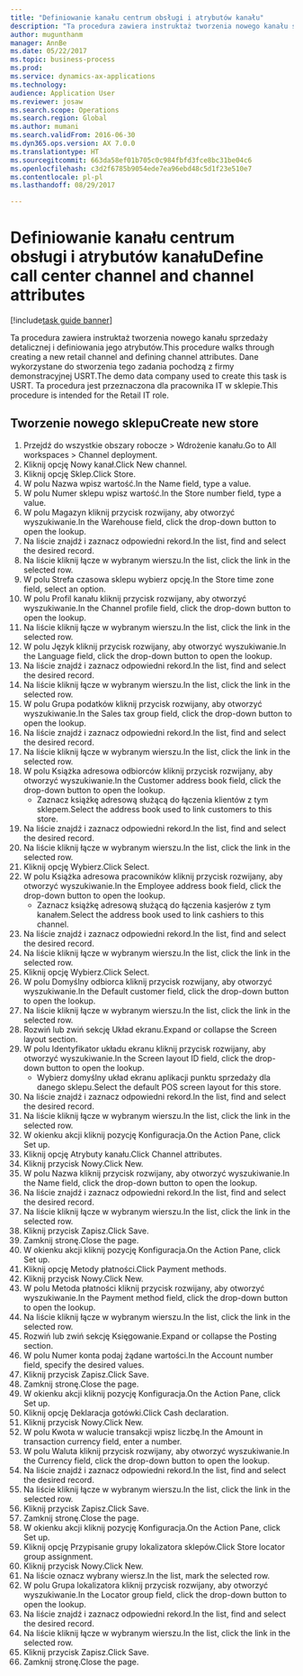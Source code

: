 ```yaml
--- 
title: "Definiowanie kanału centrum obsługi i atrybutów kanału"
description: "Ta procedura zawiera instruktaż tworzenia nowego kanału sprzedaży detalicznej i definiowania jego atrybutów."
author: mugunthanm
manager: AnnBe
ms.date: 05/22/2017
ms.topic: business-process
ms.prod: 
ms.service: dynamics-ax-applications
ms.technology: 
audience: Application User
ms.reviewer: josaw
ms.search.scope: Operations
ms.search.region: Global
ms.author: mumani
ms.search.validFrom: 2016-06-30
ms.dyn365.ops.version: AX 7.0.0
ms.translationtype: HT
ms.sourcegitcommit: 663da58ef01b705c0c984fbfd3fce8bc31be04c6
ms.openlocfilehash: c3d2f6785b9054ede7ea96ebd48c5d1f23e510e7
ms.contentlocale: pl-pl
ms.lasthandoff: 08/29/2017

---
```

# <a name="define-call-center-channel-and-channel-attributes"></a><span data-ttu-id="2fc45-103">Definiowanie kanału centrum obsługi i atrybutów kanału</span><span class="sxs-lookup"><span data-stu-id="2fc45-103">Define call center channel and channel attributes</span></span>

[!include[task guide banner](../includes/task-guide-banner.md)]

<span data-ttu-id="2fc45-104">Ta procedura zawiera instruktaż tworzenia nowego kanału sprzedaży detalicznej i definiowania jego atrybutów.</span><span class="sxs-lookup"><span data-stu-id="2fc45-104">This procedure walks through creating a new retail channel and defining channel attributes.</span></span> <span data-ttu-id="2fc45-105">Dane wykorzystane do stworzenia tego zadania pochodzą z firmy demonstracyjnej USRT.</span><span class="sxs-lookup"><span data-stu-id="2fc45-105">The demo data company used to create this task is USRT.</span></span> <span data-ttu-id="2fc45-106">Ta procedura jest przeznaczona dla pracownika IT w sklepie.</span><span class="sxs-lookup"><span data-stu-id="2fc45-106">This procedure is intended for the Retail IT role.</span></span>


## <a name="create-new-store"></a><span data-ttu-id="2fc45-107">Tworzenie nowego sklepu</span><span class="sxs-lookup"><span data-stu-id="2fc45-107">Create new store</span></span>
1. <span data-ttu-id="2fc45-108">Przejdź do wszystkie obszary robocze > Wdrożenie kanału.</span><span class="sxs-lookup"><span data-stu-id="2fc45-108">Go to All workspaces > Channel deployment.</span></span>
2. <span data-ttu-id="2fc45-109">Kliknij opcję Nowy kanał.</span><span class="sxs-lookup"><span data-stu-id="2fc45-109">Click New channel.</span></span>
3. <span data-ttu-id="2fc45-110">Kliknij opcję Sklep.</span><span class="sxs-lookup"><span data-stu-id="2fc45-110">Click Store.</span></span>
4. <span data-ttu-id="2fc45-111">W polu Nazwa wpisz wartość.</span><span class="sxs-lookup"><span data-stu-id="2fc45-111">In the Name field, type a value.</span></span>
5. <span data-ttu-id="2fc45-112">W polu Numer sklepu wpisz wartość.</span><span class="sxs-lookup"><span data-stu-id="2fc45-112">In the Store number field, type a value.</span></span>
6. <span data-ttu-id="2fc45-113">W polu Magazyn kliknij przycisk rozwijany, aby otworzyć wyszukiwanie.</span><span class="sxs-lookup"><span data-stu-id="2fc45-113">In the Warehouse field, click the drop-down button to open the lookup.</span></span>
7. <span data-ttu-id="2fc45-114">Na liście znajdź i zaznacz odpowiedni rekord.</span><span class="sxs-lookup"><span data-stu-id="2fc45-114">In the list, find and select the desired record.</span></span>
8. <span data-ttu-id="2fc45-115">Na liście kliknij łącze w wybranym wierszu.</span><span class="sxs-lookup"><span data-stu-id="2fc45-115">In the list, click the link in the selected row.</span></span>
9. <span data-ttu-id="2fc45-116">W polu Strefa czasowa sklepu wybierz opcję.</span><span class="sxs-lookup"><span data-stu-id="2fc45-116">In the Store time zone field, select an option.</span></span>
10. <span data-ttu-id="2fc45-117">W polu Profil kanału kliknij przycisk rozwijany, aby otworzyć wyszukiwanie.</span><span class="sxs-lookup"><span data-stu-id="2fc45-117">In the Channel profile field, click the drop-down button to open the lookup.</span></span>
11. <span data-ttu-id="2fc45-118">Na liście kliknij łącze w wybranym wierszu.</span><span class="sxs-lookup"><span data-stu-id="2fc45-118">In the list, click the link in the selected row.</span></span>
12. <span data-ttu-id="2fc45-119">W polu Język kliknij przycisk rozwijany, aby otworzyć wyszukiwanie.</span><span class="sxs-lookup"><span data-stu-id="2fc45-119">In the Language field, click the drop-down button to open the lookup.</span></span>
13. <span data-ttu-id="2fc45-120">Na liście znajdź i zaznacz odpowiedni rekord.</span><span class="sxs-lookup"><span data-stu-id="2fc45-120">In the list, find and select the desired record.</span></span>
14. <span data-ttu-id="2fc45-121">Na liście kliknij łącze w wybranym wierszu.</span><span class="sxs-lookup"><span data-stu-id="2fc45-121">In the list, click the link in the selected row.</span></span>
15. <span data-ttu-id="2fc45-122">W polu Grupa podatków kliknij przycisk rozwijany, aby otworzyć wyszukiwanie.</span><span class="sxs-lookup"><span data-stu-id="2fc45-122">In the Sales tax group field, click the drop-down button to open the lookup.</span></span>
16. <span data-ttu-id="2fc45-123">Na liście znajdź i zaznacz odpowiedni rekord.</span><span class="sxs-lookup"><span data-stu-id="2fc45-123">In the list, find and select the desired record.</span></span>
17. <span data-ttu-id="2fc45-124">Na liście kliknij łącze w wybranym wierszu.</span><span class="sxs-lookup"><span data-stu-id="2fc45-124">In the list, click the link in the selected row.</span></span>
18. <span data-ttu-id="2fc45-125">W polu Książka adresowa odbiorców kliknij przycisk rozwijany, aby otworzyć wyszukiwanie.</span><span class="sxs-lookup"><span data-stu-id="2fc45-125">In the Customer address book field, click the drop-down button to open the lookup.</span></span>
    * <span data-ttu-id="2fc45-126">Zaznacz książkę adresową służącą do łączenia klientów z tym sklepem.</span><span class="sxs-lookup"><span data-stu-id="2fc45-126">Select the address book used to link customers to this store.</span></span>  
19. <span data-ttu-id="2fc45-127">Na liście znajdź i zaznacz odpowiedni rekord.</span><span class="sxs-lookup"><span data-stu-id="2fc45-127">In the list, find and select the desired record.</span></span>
20. <span data-ttu-id="2fc45-128">Na liście kliknij łącze w wybranym wierszu.</span><span class="sxs-lookup"><span data-stu-id="2fc45-128">In the list, click the link in the selected row.</span></span>
21. <span data-ttu-id="2fc45-129">Kliknij opcję Wybierz.</span><span class="sxs-lookup"><span data-stu-id="2fc45-129">Click Select.</span></span>
22. <span data-ttu-id="2fc45-130">W polu Książka adresowa pracowników kliknij przycisk rozwijany, aby otworzyć wyszukiwanie.</span><span class="sxs-lookup"><span data-stu-id="2fc45-130">In the Employee address book field, click the drop-down button to open the lookup.</span></span>
    * <span data-ttu-id="2fc45-131">Zaznacz książkę adresową służącą do łączenia kasjerów z tym kanałem.</span><span class="sxs-lookup"><span data-stu-id="2fc45-131">Select the address book used to link cashiers to this channel.</span></span>  
23. <span data-ttu-id="2fc45-132">Na liście znajdź i zaznacz odpowiedni rekord.</span><span class="sxs-lookup"><span data-stu-id="2fc45-132">In the list, find and select the desired record.</span></span>
24. <span data-ttu-id="2fc45-133">Na liście kliknij łącze w wybranym wierszu.</span><span class="sxs-lookup"><span data-stu-id="2fc45-133">In the list, click the link in the selected row.</span></span>
25. <span data-ttu-id="2fc45-134">Kliknij opcję Wybierz.</span><span class="sxs-lookup"><span data-stu-id="2fc45-134">Click Select.</span></span>
26. <span data-ttu-id="2fc45-135">W polu Domyślny odbiorca kliknij przycisk rozwijany, aby otworzyć wyszukiwanie.</span><span class="sxs-lookup"><span data-stu-id="2fc45-135">In the Default customer field, click the drop-down button to open the lookup.</span></span>
27. <span data-ttu-id="2fc45-136">Na liście kliknij łącze w wybranym wierszu.</span><span class="sxs-lookup"><span data-stu-id="2fc45-136">In the list, click the link in the selected row.</span></span>
28. <span data-ttu-id="2fc45-137">Rozwiń lub zwiń sekcję Układ ekranu.</span><span class="sxs-lookup"><span data-stu-id="2fc45-137">Expand or collapse the Screen layout section.</span></span>
29. <span data-ttu-id="2fc45-138">W polu Identyfikator układu ekranu kliknij przycisk rozwijany, aby otworzyć wyszukiwanie.</span><span class="sxs-lookup"><span data-stu-id="2fc45-138">In the Screen layout ID field, click the drop-down button to open the lookup.</span></span>
    * <span data-ttu-id="2fc45-139">Wybierz domyślny układ ekranu aplikacji punktu sprzedaży dla danego sklepu.</span><span class="sxs-lookup"><span data-stu-id="2fc45-139">Select the default POS screen layout for this store.</span></span>  
30. <span data-ttu-id="2fc45-140">Na liście znajdź i zaznacz odpowiedni rekord.</span><span class="sxs-lookup"><span data-stu-id="2fc45-140">In the list, find and select the desired record.</span></span>
31. <span data-ttu-id="2fc45-141">Na liście kliknij łącze w wybranym wierszu.</span><span class="sxs-lookup"><span data-stu-id="2fc45-141">In the list, click the link in the selected row.</span></span>
32. <span data-ttu-id="2fc45-142">W okienku akcji kliknij pozycję Konfiguracja.</span><span class="sxs-lookup"><span data-stu-id="2fc45-142">On the Action Pane, click Set up.</span></span>
33. <span data-ttu-id="2fc45-143">Kliknij opcję Atrybuty kanału.</span><span class="sxs-lookup"><span data-stu-id="2fc45-143">Click Channel attributes.</span></span>
34. <span data-ttu-id="2fc45-144">Kliknij przycisk Nowy.</span><span class="sxs-lookup"><span data-stu-id="2fc45-144">Click New.</span></span>
35. <span data-ttu-id="2fc45-145">W polu Nazwa kliknij przycisk rozwijany, aby otworzyć wyszukiwanie.</span><span class="sxs-lookup"><span data-stu-id="2fc45-145">In the Name field, click the drop-down button to open the lookup.</span></span>
36. <span data-ttu-id="2fc45-146">Na liście znajdź i zaznacz odpowiedni rekord.</span><span class="sxs-lookup"><span data-stu-id="2fc45-146">In the list, find and select the desired record.</span></span>
37. <span data-ttu-id="2fc45-147">Na liście kliknij łącze w wybranym wierszu.</span><span class="sxs-lookup"><span data-stu-id="2fc45-147">In the list, click the link in the selected row.</span></span>
38. <span data-ttu-id="2fc45-148">Kliknij przycisk Zapisz.</span><span class="sxs-lookup"><span data-stu-id="2fc45-148">Click Save.</span></span>
39. <span data-ttu-id="2fc45-149">Zamknij stronę.</span><span class="sxs-lookup"><span data-stu-id="2fc45-149">Close the page.</span></span>
40. <span data-ttu-id="2fc45-150">W okienku akcji kliknij pozycję Konfiguracja.</span><span class="sxs-lookup"><span data-stu-id="2fc45-150">On the Action Pane, click Set up.</span></span>
41. <span data-ttu-id="2fc45-151">Kliknij opcję Metody płatności.</span><span class="sxs-lookup"><span data-stu-id="2fc45-151">Click Payment methods.</span></span>
42. <span data-ttu-id="2fc45-152">Kliknij przycisk Nowy.</span><span class="sxs-lookup"><span data-stu-id="2fc45-152">Click New.</span></span>
43. <span data-ttu-id="2fc45-153">W polu Metoda płatności kliknij przycisk rozwijany, aby otworzyć wyszukiwanie.</span><span class="sxs-lookup"><span data-stu-id="2fc45-153">In the Payment method field, click the drop-down button to open the lookup.</span></span>
44. <span data-ttu-id="2fc45-154">Na liście kliknij łącze w wybranym wierszu.</span><span class="sxs-lookup"><span data-stu-id="2fc45-154">In the list, click the link in the selected row.</span></span>
45. <span data-ttu-id="2fc45-155">Rozwiń lub zwiń sekcję Księgowanie.</span><span class="sxs-lookup"><span data-stu-id="2fc45-155">Expand or collapse the Posting section.</span></span>
46. <span data-ttu-id="2fc45-156">W polu Numer konta podaj żądane wartości.</span><span class="sxs-lookup"><span data-stu-id="2fc45-156">In the Account number field, specify the desired values.</span></span>
47. <span data-ttu-id="2fc45-157">Kliknij przycisk Zapisz.</span><span class="sxs-lookup"><span data-stu-id="2fc45-157">Click Save.</span></span>
48. <span data-ttu-id="2fc45-158">Zamknij stronę.</span><span class="sxs-lookup"><span data-stu-id="2fc45-158">Close the page.</span></span>
49. <span data-ttu-id="2fc45-159">W okienku akcji kliknij pozycję Konfiguracja.</span><span class="sxs-lookup"><span data-stu-id="2fc45-159">On the Action Pane, click Set up.</span></span>
50. <span data-ttu-id="2fc45-160">Kliknij opcję Deklaracja gotówki.</span><span class="sxs-lookup"><span data-stu-id="2fc45-160">Click Cash declaration.</span></span>
51. <span data-ttu-id="2fc45-161">Kliknij przycisk Nowy.</span><span class="sxs-lookup"><span data-stu-id="2fc45-161">Click New.</span></span>
52. <span data-ttu-id="2fc45-162">W polu Kwota w walucie transakcji wpisz liczbę.</span><span class="sxs-lookup"><span data-stu-id="2fc45-162">In the Amount in transaction currency field, enter a number.</span></span>
53. <span data-ttu-id="2fc45-163">W polu Waluta kliknij przycisk rozwijany, aby otworzyć wyszukiwanie.</span><span class="sxs-lookup"><span data-stu-id="2fc45-163">In the Currency field, click the drop-down button to open the lookup.</span></span>
54. <span data-ttu-id="2fc45-164">Na liście znajdź i zaznacz odpowiedni rekord.</span><span class="sxs-lookup"><span data-stu-id="2fc45-164">In the list, find and select the desired record.</span></span>
55. <span data-ttu-id="2fc45-165">Na liście kliknij łącze w wybranym wierszu.</span><span class="sxs-lookup"><span data-stu-id="2fc45-165">In the list, click the link in the selected row.</span></span>
56. <span data-ttu-id="2fc45-166">Kliknij przycisk Zapisz.</span><span class="sxs-lookup"><span data-stu-id="2fc45-166">Click Save.</span></span>
57. <span data-ttu-id="2fc45-167">Zamknij stronę.</span><span class="sxs-lookup"><span data-stu-id="2fc45-167">Close the page.</span></span>
58. <span data-ttu-id="2fc45-168">W okienku akcji kliknij pozycję Konfiguracja.</span><span class="sxs-lookup"><span data-stu-id="2fc45-168">On the Action Pane, click Set up.</span></span>
59. <span data-ttu-id="2fc45-169">Kliknij opcję Przypisanie grupy lokalizatora sklepów.</span><span class="sxs-lookup"><span data-stu-id="2fc45-169">Click Store locator group assignment.</span></span>
60. <span data-ttu-id="2fc45-170">Kliknij przycisk Nowy.</span><span class="sxs-lookup"><span data-stu-id="2fc45-170">Click New.</span></span>
61. <span data-ttu-id="2fc45-171">Na liście oznacz wybrany wiersz.</span><span class="sxs-lookup"><span data-stu-id="2fc45-171">In the list, mark the selected row.</span></span>
62. <span data-ttu-id="2fc45-172">W polu Grupa lokalizatora kliknij przycisk rozwijany, aby otworzyć wyszukiwanie.</span><span class="sxs-lookup"><span data-stu-id="2fc45-172">In the Locator group field, click the drop-down button to open the lookup.</span></span>
63. <span data-ttu-id="2fc45-173">Na liście znajdź i zaznacz odpowiedni rekord.</span><span class="sxs-lookup"><span data-stu-id="2fc45-173">In the list, find and select the desired record.</span></span>
64. <span data-ttu-id="2fc45-174">Na liście kliknij łącze w wybranym wierszu.</span><span class="sxs-lookup"><span data-stu-id="2fc45-174">In the list, click the link in the selected row.</span></span>
65. <span data-ttu-id="2fc45-175">Kliknij przycisk Zapisz.</span><span class="sxs-lookup"><span data-stu-id="2fc45-175">Click Save.</span></span>
66. <span data-ttu-id="2fc45-176">Zamknij stronę.</span><span class="sxs-lookup"><span data-stu-id="2fc45-176">Close the page.</span></span>


